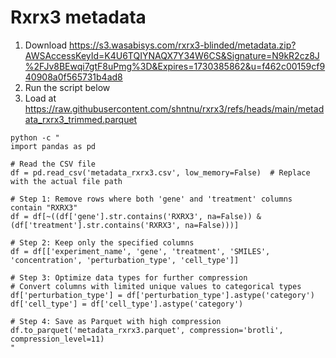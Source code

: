 # Rxrx3 metadata

1. Download https://s3.wasabisys.com/rxrx3-blinded/metadata.zip?AWSAccessKeyId=K4U6TQIYNAQX7Y34W6CS&Signature=N9kR2cz8J%2FJv8BEwqi7gtF8uPmg%3D&Expires=1730385862&u=f462c00159cf940908a0f565731b4ad8
2. Run the script below
3. Load at https://raw.githubusercontent.com/shntnu/rxrx3/refs/heads/main/metadata_rxrx3_trimmed.parquet

```
python -c "
import pandas as pd

# Read the CSV file
df = pd.read_csv('metadata_rxrx3.csv', low_memory=False)  # Replace with the actual file path

# Step 1: Remove rows where both 'gene' and 'treatment' columns contain "RXRX3"
df = df[~((df['gene'].str.contains('RXRX3', na=False)) & (df['treatment'].str.contains('RXRX3', na=False)))]

# Step 2: Keep only the specified columns
df = df[['experiment_name', 'gene', 'treatment', 'SMILES', 'concentration', 'perturbation_type', 'cell_type']]

# Step 3: Optimize data types for further compression
# Convert columns with limited unique values to categorical types
df['perturbation_type'] = df['perturbation_type'].astype('category')
df['cell_type'] = df['cell_type'].astype('category')

# Step 4: Save as Parquet with high compression
df.to_parquet('metadata_rxrx3.parquet', compression='brotli', compression_level=11)
"
```
